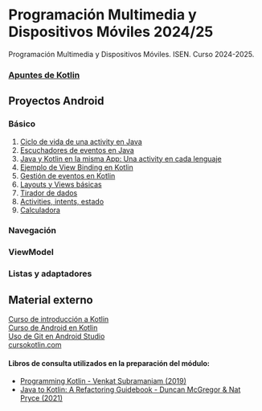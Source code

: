 # Programación Multimedia y Dispositivos Móviles 2024/25
Programación Multimedia y Dispositivos Móviles. ISEN. Curso 2024-2025.  
  
  
### [Apuntes de Kotlin](https://github.com/avidaldo/kotlin-apuntes)

## Proyectos Android

### Básico

1. [Ciclo de vida de una activity en Java](https://github.com/avidaldo/android-ciclodevida-java)
2. [Escuchadores de eventos en Java](https://github.com/avidaldo/android-eventos-java)
3. [Java y Kotlin en la misma App: Una activity en cada lenguaje](https://github.com/avidaldo/android-java-y-kotlin)
4. [Ejemplo de View Binding en Kotlin](https://github.com/avidaldo/android-view-binding)
5. [Gestión de eventos en Kotlin](https://github.com/avidaldo/android-eventos-kotlin)
6. [Layouts y Views básicas](https://github.com/avidaldo/android-layouts-vistas)
7. [Tirador de dados](https://github.com/avidaldo/android-tirador-dados)
8. [Activities, intents, estado](https://github.com/avidaldo/android-activities)
9. [Calculadora](https://github.com/avidaldo/android-calculadora)
<!-- 10. [Examen 1.er. Trimestre](https://github.com/avidaldo/pmdm21-examen1t-adultos) -->


### Navegación
<!--
11. [Toolbar y menús](https://github.com/avidaldo/android-menus)
12. [Fragments](https://github.com/avidaldo/android-fragments)
13. [Navegación](https://github.com/avidaldo/android-navigation)
14. [Ejemplo 2 de Navegación](https://github.com/avidaldo/android-navigation2)
15. [Navegación pasando argumentos complejos](https://github.com/avidaldo/android-safeargs-parcelable)
16. [NavigationDrawer](https://github.com/avidaldo/android-NavigationDrawer)
17. [BottomNavigation](https://github.com/avidaldo/android-BottomNavigation)
<!-- 18. [Examen 2º Trimestre](https://github.com/avidaldo/examen2t-adultos)-->
  


### ViewModel
<!--
19. [Tres en raya (patrones)](https://github.com/avidaldo/android-tictactoe)
20. [Usos básicos de ViewModel](https://github.com/avidaldo/android-basic-mvvm)
21. [Tipos de delegación "by viewModels()"](https://github.com/avidaldo/NavGraphViewModelProject)
22. [Adivina la Palabra](https://github.com/avidaldo/android-GuessTheWord)
23. [MVVM simple con LiveData](https://github.com/avidaldo/SimpleAndroidMVVM)  
<!-- 24. [Examen 2T Dual](https://github.com/avidaldo/examen2t-dual) -->


### Listas y adaptadores
<!--
25. [Spinners](https://github.com/avidaldo/android-spinners2)
26. [RecyclerView](https://github.com/avidaldo/android-RecyclerView)
27. [RecyclerView con navegación y viewModel](https://github.com/avidaldo/RecyclerViewKotlin)
  
  
  
   
<!-- ### [Playlist con vídeos de clase](https://www.youtube.com/playlist?list=PLb-SkCRlWLK1acuePd8K5LndNg8FXlfyq) -->
  
## Material externo  

[Curso de introducción a Kotlin](https://openwebinars.net/academia/aprende/kotlin-para-android)  
[Curso de Android en Kotlin](https://openwebinars.net/academia/portada/app-interactiva-kotlin)  
[Uso de Git en Android Studio](https://openwebinars.net/academia/portada/git-android-studio)  
[cursokotlin.com](https://cursokotlin.com/)


#### Libros de consulta utilizados en la preparación del módulo:
- [Programming Kotlin - Venkat Subramaniam (2019)](https://pragprog.com/titles/vskotlin/programming-kotlin/)
- [Java to Kotlin: A Refactoring Guidebook - Duncan McGregor & Nat Pryce (2021)](https://java-to-kotlin.dev/)

